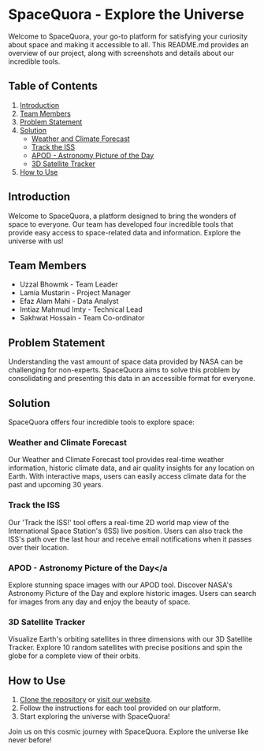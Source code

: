 # SpaceQuora - Explore the Universe

Welcome to SpaceQuora, your go-to platform for satisfying your curiosity about space and making it accessible to all. This README.md provides an overview of our project, along with screenshots and details about our incredible tools.

## Table of Contents
1. [Introduction](#introduction)
2. [Team Members](#team-members)
3. [Problem Statement](#problem-statement)
4. [Solution](#solution)
    - [Weather and Climate Forecast](#weather-and-climate-forecast)
    - [Track the ISS](#track-the-iss)
    - [APOD - Astronomy Picture of the Day](#apod-astronomy-picture-of-the-day)
    - [3D Satellite Tracker](#3d-satellite-tracker)
5. [How to Use](#how-to-use)

## Introduction<a name="introduction"></a>
Welcome to SpaceQuora, a platform designed to bring the wonders of space to everyone. Our team has developed four incredible tools that provide easy access to space-related data and information. Explore the universe with us!

## Team Members<a name="team-members"></a>
- Uzzal Bhowmk - Team Leader
- Lamia Mustarin - Project Manager
- Efaz Alam Mahi - Data Analyst
- Imtiaz Mahmud Imty - Technical Lead
- Sakhwat Hossain - Team Co-ordinator

## Problem Statement<a name="problem-statement"></a>
Understanding the vast amount of space data provided by NASA can be challenging for non-experts. SpaceQuora aims to solve this problem by consolidating and presenting this data in an accessible format for everyone.

## Solution<a name="solution"></a>
SpaceQuora offers four incredible tools to explore space:

### Weather and Climate Forecast<a name="weather-and-climate-forecast"></a>

Our Weather and Climate Forecast tool provides real-time weather information, historic climate data, and air quality insights for any location on Earth. With interactive maps, users can easily access climate data for the past and upcoming 30 years.

### Track the ISS<a name="track-the-iss"></a>

Our 'Track the ISS!' tool offers a real-time 2D world map view of the International Space Station's (ISS) live position. Users can also track the ISS's path over the last hour and receive email notifications when it passes over their location.

### APOD - Astronomy Picture of the Day<a name="apod-astronomy-picture-of-the-day"></a

Explore stunning space images with our APOD tool. Discover NASA's Astronomy Picture of the Day and explore historic images. Users can search for images from any day and enjoy the beauty of space.

### 3D Satellite Tracker<a name="3d-satellite-tracker"></a>

Visualize Earth's orbiting satellites in three dimensions with our 3D Satellite Tracker. Explore 10 random satellites with precise positions and spin the globe for a complete view of their orbits.

## How to Use<a name="how-to-use"></a>
1. [Clone the repository](#) or [visit our website](https://space-quora.netlify.app/).
2. Follow the instructions for each tool provided on our platform.
3. Start exploring the universe with SpaceQuora!


Join us on this cosmic journey with SpaceQuora. Explore the universe like never before!

